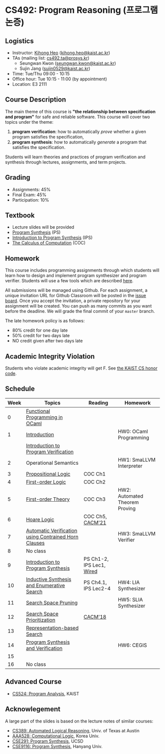 # CS492: Program Reasoning (프로그램 논증)

## Logistics
- Instructor: [Kihong Heo](https://kihongheo.kaist.ac.kr) (kihong.heo@kaist.ac.kr)
- TAs (mailing list: cs492.ta@prosys.kr)
  - Seungwan Kwon (seungwan.kwon@kaist.ac.kr)
  - Sujin Jang (sujin0529@kaist.ac.kr)
- Time: Tue/Thu 09:00 - 10:15
- Office hour: Tue 10:15 - 11:00 (by appointment)
- Location: E3 2111

## Course Description
The main theme of this course is __"the relationship between specification and program"__ for safe and reliable software.
This course will cover two topics under the theme:
1. **program verification**: how to automatically _prove_ whether a given program satisfies the specification,
2. **program synthesis**: how to automatically _generate_ a program that satisfies the specification.

Students will learn theories and practices of program verification and synthesis through lectures, assignments, and term projects.

## Grading
- Assignments: 45%
- Final Exam: 45%
- Participation: 10%

## Textbook
- Lecture slides will be provided
- [Program Synthesis](https://www.microsoft.com/en-us/research/wp-content/uploads/2017/10/program_synthesis_now.pdf) (PS)
- [Introduction to Program Synthesis](https://people.csail.mit.edu/asolar/SynthesisCourse/index.htm) (IPS)
- [The Calculus of Computation](https://www.amazon.com/Calculus-Computation-Procedures-Applications-Verification/dp/3540741127) (COC)

## Homework
This course includes programming assignments through which students will learn how to design
and implement program synthesizer and program verifier.
Students will use a few tools which are described [here](TOOL.md).

All submissions will be managed using Github.
For each assignment, a unique invitation URL for Github Classroom will be posted in the [issue board](../../issues).
Once you accept the invitation, a private repository for your assignment will be created.
You can push as many commits as you want before the deadline. We will grade the final commit of your `master` branch.

The late homework policy is as follows:
- 80% credit for one day late
- 50% credit for two days late
- NO credit given after two days late

## Academic Integrity Violation
Students who violate academic integrity will get F.
See [the KAIST CS honor code](https://docs.google.com/forms/d/e/1FAIpQLSdSn63tEvq6R0G6n3Cz7jKX16RWvDy2giBKm8EVJtQHUBJoDA/viewform).

## Schedule
|Week|Topics|Reading|Homework|
|-|------|-------|--------|
|0|[Functional Programming in OCaml](slides/lecture0.pdf)||
|1|[Introduction](slides/lecture1.pdf)||HW0: OCaml Programming||
| |[Introduction to Program Verification](slides/lecture8.pdf)|||
|2|Operational Semantics||HW1: SmaLLVM Interpreter|
|3|[Propositional Logic](slides/lecture9.pdf)|COC Ch1|
|4|[First-order Logic](slides/lecture10.pdf)|COC Ch2|
|5|[First-order Theory](slides/lecture11.pdf)|COC Ch3|HW2: Automated Theorem Proving|
|6|[Hoare Logic](slides/lecture12.pdf)|COC Ch5, [CACM'21](https://cacm.acm.org/magazines/2021/7/253452-formal-software-verification-measures-up/fulltext)||
|7|[Automatic Verification using Contrained Horn Clauses](slides/lecture13.pdf)||HW3: SmaLLVM Verifier|
|8|No class|||
|9|[Introduction to Program Synthesis](slides/lecture2.pdf)|PS Ch1-2, IPS Lec1, [Wired](https://www.wired.com/story/ai-write-code-like-humans-bugs/)||
|10|[Inductive Synthesis and Enumerative Search](slides/lecture3.pdf)|PS Ch4.1, IPS Lec2-4|HW4: LIA Synthesizer|
|11|[Search Space Pruning](slides/lecture4.pdf)||HW5: SLIA Synthesizer|
|12|[Search Space Prioritization](slides/lecture5.pdf)|[CACM'18](https://cacm.acm.org/magazines/2018/12/232879-search-based-program-synthesis/fulltext)||
|13|[Representation-based Search](slides/lecture6.pdf)|||
|14|[Program Synthesis and Verification](slides/lecture7.pdf)||HW6: CEGIS|
|15||||
|16|No class|||

## Advanced Course
- [CS524: Program Analysis](https://github.com/prosyslab-classroom/cs524-program-analysis), KAIST

## Acknowlegement
A large part of the slides is based on the lecture notes of similar courses:
- [CS389: Automated Logical Reasoning](https://www.cs.utexas.edu/~isil/cs389L/), Univ. of Texas at Austin
- [AAA528: Computational Logic](http://prl.korea.ac.kr/~pronto/home/courses/aaa528/2018/), Korea Univ.
- [CSE291: Program Synthesis](https://github.com/nadia-polikarpova/cse291-program-synthesis), UCSD
- [CSE9116: Program Synthesis](http://psl.hanyang.ac.kr/courses/cse9116_2022s/), Hanyang Univ.
